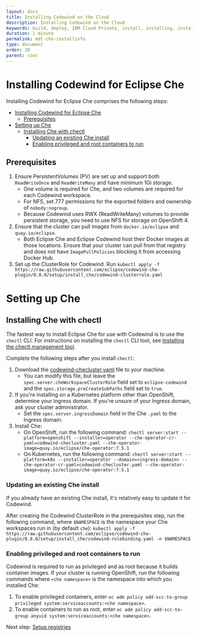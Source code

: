 ```yaml
---
layout: docs
title: Installing Codewind on the Cloud
description: Installing Codewind on the Cloud
keywords: build, deploy, IBM Cloud Private, install, installing, installation, chart, Helm, develop, cloud, public cloud, services, command line, cli, command, start, stop, update, open, delete, options, operation, devops, OpenShift, OKD
duration: 1 minute
permalink: mdt-che-installinfo
type: document
order: 20
parent: root
---
```


# Installing Codewind for Eclipse Che

Installing Codewind for Eclipse Che comprises the following steps:
- [Installing Codewind for Eclipse Che](#installing-codewind-for-eclipse-che)
  - [Prerequisites](#prerequisites)
- [Setting up Che](#setting-up-che)
  - [Installing Che with chectl](#installing-che-with-chectl)
    - [Updating an existing Che install](#updating-an-existing-che-install)
    - [Enabling privileged and root containers to run](#enabling-privileged-and-root-containers-to-run)

## Prerequisites
1. Ensure PersistentVolumes (PV) are set up and support both `ReadWriteOnce` and `ReadWriteMany` and have minimum 1Gi storage.
   - One volume is required for Che, and two volumes are required for each Codewind workspace.
   - For NFS, set 777 permissions for the exported folders and ownership of `nobody:nogroup`.
   - Because Codewind uses RWX (ReadWriteMany) volumes to provide persistent storage, you need to use NFS for storage on OpenShift 4.
2. Ensure that the cluster can pull images from `docker.io/eclipse` and `quay.io/eclipse`.
   - Both Eclipse Che and Eclipse Codewind host their Docker images at those locations. Ensure that your cluster can pull from that registry and does not have `ImagePullPolicies` blocking it from accessing Docker Hub.
3. Set up the ClusterRole for Codewind. Run `kubectl apply -f https://raw.githubusercontent.com/eclipse/codewind-che-plugin/0.8.0/setup/install_che/codewind-clusterrole.yaml`

# Setting up Che

## Installing Che with chectl

The fastest way to install Eclipse Che for use with Codewind is to use the `chectl` CLI. For instructions on installing the `chectl` CLI tool, see [Installing the chectl management tool](https://www.eclipse.org/che/docs/che-7/installing-the-chectl-management-tool/).

Complete the following steps after you install `chectl`:

1. Download the [codewind-checluster.yaml](https://github.com/eclipse/codewind-che-plugin/blob/0.8.0/setup/install_che/che-operator/codewind-checluster.yaml) file to your machine.
    - You can modify this file, but leave the `spec.server.cheWorkspaceClusterRole` field set to `eclipse-codewind` and the `spec.storage.preCreateSubPaths` field set to `true`.
2. If you're installing on a Kubernetes platform other than OpenShift, determine your Ingress domain. If you're unsure of your Ingress domain, ask your cluster administrator.
    - Set the `spec.server.ingressDomain` field in the Che `.yaml` to the Ingress domain.
3. Install Che:
    - On OpenShift, run the following command: `chectl server:start --platform=openshift --installer=operator --che-operator-cr-yaml=codewind-checluster.yaml --che-operator-image=quay.io/eclipse/che-operator:7.5.1`
    - On Kubernetes, run the following command: `chectl server:start --platform=k8s --installer=operator --domain=<ingress-domain> --che-operator-cr-yaml=codewind-checluster.yaml --che-operator-image=quay.io/eclipse/che-operator:7.5.1`

### Updating an existing Che install

If you already have an existing Che install, it's relatively easy to update it for Codewind.

After creating the Codewind ClusterRole in the prerequisites step, run the following command, where `$NAMESPACE` is the namespace your Che workspaces run in (by default `che`):
`kubectl apply -f https://raw.githubusercontent.com/eclipse/codewind-che-plugin/0.8.0/setup/install_che/codewind-rolebinding.yaml -n $NAMESPACE`

### Enabling privileged and root containers to run

Codewind is required to run as privileged and as root because it builds container images. If your cluster is running OpenShift, run the following commands where `<che namespace>` is the namespace into which you installed Che:
1. To enable privileged containers, enter `oc adm policy add-scc-to-group privileged system:serviceaccounts:<che namespace>`.
2. To enable containers to run as root, enter `oc adm policy add-scc-to-group anyuid system:serviceaccounts:<che namespace>`.

Next step: [Setup registries](mdt-che-setupregistries.html)

